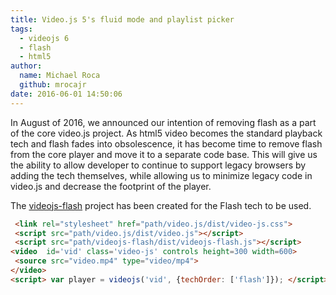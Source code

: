```yaml
---
title: Video.js 5's fluid mode and playlist picker
tags:
  - videojs 6
  - flash
  - html5
author:
  name: Michael Roca
  github: mrocajr
date: 2016-06-01 14:50:06
---
```


In August of 2016, we announced our intention of removing flash as a part of the core video.js project. 
As html5 video becomes the standard playback tech and flash fades into obsolescence, it has become time 
to remove flash from the core player and move it to a separate code base.  This will give us the ability 
to allow developer to continue to support legacy browsers by adding the tech themselves, while allowing 
us to minimize legacy code in video.js and decrease the footprint of the player.

The [videojs-flash] project has been created for the Flash tech to be used.

```html
 <link rel="stylesheet" href="path/video.js/dist/video-js.css">
 <script src="path/video.js/dist/video.js"></script>
 <script src="path/videojs-flash/dist/videojs-flash.js"></script>
<video  id='vid' class='video-js' controls height=300 width=600>
 <source src="video.mp4" type="video/mp4">
</video>
<script> var player = videojs('vid', {techOrder: ['flash']}); </script>
```

[videojs-flash]: https://github.com/videojs/videojs-flash
[announced]: https://github.com/videojs/blog/blob/master/source/_posts/the-end-of-html-first.md
